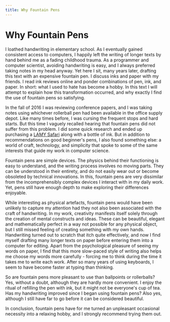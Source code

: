```yaml
---
title: Why Fountain Pens
---
```


Why Fountain Pens
===

I loathed handwriting in elementary school.  As I eventually gained
consistent access to computers, I happily left the writing of longer
texts by hand behind me as a fading childhood trauma.  As a programmer
and computer scientist, avoiding handwriting is easy, and I always
preferred taking notes in my head anyway.  Yet here I sit, many years
later, drafting this text with an expensive fountain pen.  I discuss
inks and paper with my friends.  I read ink reviews online and ponder
combinations of pen, ink, and paper.  In short: what I used to hate
has become a hobby.  In this text I will attempt to explain how this
transformation occurred, and why exactly I find the use of fountain
pens so satisfying.

In the fall of 2016 I was reviewing conference papers, and I was taking
notes using whichever rollerball pen had been available in the office
supply depot.  Like many times before, I was cursing the frequent
stops and hard starts.  But this time I vaguely recalled hearing that
fountain pens did not suffer from this problem.  I did some quick
research and ended up purchasing a [LAMY
Safari](https://www.lamy.com/eng/b2c/safari) along with a bottle of
ink.  But in addition to recommendations on good beginner's pens, I
also found something else: a world of craft, technology, and
simplicity that spoke to some of the same interests that guide my work
in computer science.

Fountain pens are simple devices.  The physics behind their
functioning is easy to understand, and the writing process involves no
moving parts.  They can be understood in their entirety, and do not
easily wear out or become obsoleted by technical innovations. In
this, fountain pens are very dissimilar from the incomprehensibly
complex devices I interact with in my daily work.  Yet, pens still
have enough depth to make exploring their differences enjoyable.

While interesting as physical artefacts, fountain pens would have been
unlikely to capture my attention had they not also been associated
with the craft of handwriting.  In my work, creativity manifests
itself solely through the creation of mental constructs and ideas.
These can be beautiful, elegant and mathematically perfect in a way
not possible for any physical object, but I still missed feeling of
creating something with my own hands.  Handwriting turned out to
scratch that itch quite effectively, and now I find myself drafting
many longer texts on paper before entering them into a computer for
editing.  Apart from the psychological pleasure of seeing my words on
paper, I find that this more slow-paced style of writing also helps me
choose my words more carefully - forcing me to think during the time
it takes me to write each work.  After so many years of using
keyboards, I seem to have become faster at typing than thinking.

So are fountain pens more pleasant to use than ballpoints or
rollerballs?  Yes, without a doubt, although they are hardly more
convenient.  I enjoy the ritual of refilling the pen with ink, but it
might not be everyone's cup of tea.  Has my handwriting improved since
I began using fountain pens?  Also yes, although I still have far to
go before it can be considered beautiful.

In conclusion, fountain pens have for me turned an unpleasant
occasional necessity into a relaxing hobby, and I strongly recommend
trying them out.
